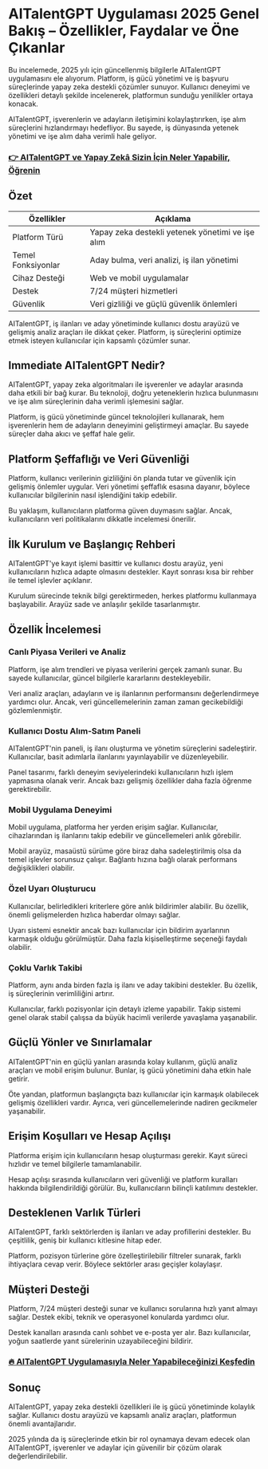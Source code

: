 # AITalentGPT Uygulaması 2025 Genel Bakış – Özellikler, Faydalar ve Öne Çıkanlar
   
Bu incelemede, 2025 yılı için güncellenmiş bilgilerle AITalentGPT uygulamasını ele alıyorum. Platform, iş gücü yönetimi ve iş başvuru süreçlerinde yapay zeka destekli çözümler sunuyor. Kullanıcı deneyimi ve özellikleri detaylı şekilde incelenerek, platformun sunduğu yenilikler ortaya konacak.

AITalentGPT, işverenlerin ve adayların iletişimini kolaylaştırırken, işe alım süreçlerini hızlandırmayı hedefliyor. Bu sayede, iş dünyasında yetenek yönetimi ve işe alım daha verimli hale geliyor.

### [👉  AITalentGPT ve Yapay Zekâ Sizin İçin Neler Yapabilir, Öğrenin](https://tinyurl.com/38va5mjh)
## Özet  
| Özellikler                | Açıklama                                             |
|--------------------------|------------------------------------------------------|
| Platform Türü            | Yapay zeka destekli yetenek yönetimi ve işe alım    |
| Temel Fonksiyonlar       | Aday bulma, veri analizi, iş ilan yönetimi           |
| Cihaz Desteği            | Web ve mobil uygulamalar                              |
| Destek                   | 7/24 müşteri hizmetleri                               |
| Güvenlik                | Veri gizliliği ve güçlü güvenlik önlemleri           |

AITalentGPT, iş ilanları ve aday yönetiminde kullanıcı dostu arayüzü ve gelişmiş analiz araçları ile dikkat çeker. Platform, iş süreçlerini optimize etmek isteyen kullanıcılar için kapsamlı çözümler sunar.

## Immediate AITalentGPT Nedir?  
AITalentGPT, yapay zeka algoritmaları ile işverenler ve adaylar arasında daha etkili bir bağ kurar. Bu teknoloji, doğru yeteneklerin hızlıca bulunmasını ve işe alım süreçlerinin daha verimli işlemesini sağlar.

Platform, iş gücü yönetiminde güncel teknolojileri kullanarak, hem işverenlerin hem de adayların deneyimini geliştirmeyi amaçlar. Bu sayede süreçler daha akıcı ve şeffaf hale gelir.

## Platform Şeffaflığı ve Veri Güvenliği  
Platform, kullanıcı verilerinin gizliliğini ön planda tutar ve güvenlik için gelişmiş önlemler uygular. Veri yönetimi şeffaflık esasına dayanır, böylece kullanıcılar bilgilerinin nasıl işlendiğini takip edebilir.

Bu yaklaşım, kullanıcıların platforma güven duymasını sağlar. Ancak, kullanıcıların veri politikalarını dikkatle incelemesi önerilir.

## İlk Kurulum ve Başlangıç Rehberi  
AITalentGPT'ye kayıt işlemi basittir ve kullanıcı dostu arayüz, yeni kullanıcıların hızlıca adapte olmasını destekler. Kayıt sonrası kısa bir rehber ile temel işlevler açıklanır.

Kurulum sürecinde teknik bilgi gerektirmeden, herkes platformu kullanmaya başlayabilir. Arayüz sade ve anlaşılır şekilde tasarlanmıştır.

## Özellik İncelemesi  

### Canlı Piyasa Verileri ve Analiz  
Platform, işe alım trendleri ve piyasa verilerini gerçek zamanlı sunar. Bu sayede kullanıcılar, güncel bilgilerle kararlarını destekleyebilir.

Veri analiz araçları, adayların ve iş ilanlarının performansını değerlendirmeye yardımcı olur. Ancak, veri güncellemelerinin zaman zaman gecikebildiği gözlemlenmiştir.

### Kullanıcı Dostu Alım-Satım Paneli  
AITalentGPT'nin paneli, iş ilanı oluşturma ve yönetim süreçlerini sadeleştirir. Kullanıcılar, basit adımlarla ilanlarını yayınlayabilir ve düzenleyebilir.

Panel tasarımı, farklı deneyim seviyelerindeki kullanıcıların hızlı işlem yapmasına olanak verir. Ancak bazı gelişmiş özellikler daha fazla öğrenme gerektirebilir.

### Mobil Uygulama Deneyimi  
Mobil uygulama, platforma her yerden erişim sağlar. Kullanıcılar, cihazlarından iş ilanlarını takip edebilir ve güncellemeleri anlık görebilir.

Mobil arayüz, masaüstü sürüme göre biraz daha sadeleştirilmiş olsa da temel işlevler sorunsuz çalışır. Bağlantı hızına bağlı olarak performans değişiklikleri olabilir.

### Özel Uyarı Oluşturucu  
Kullanıcılar, belirledikleri kriterlere göre anlık bildirimler alabilir. Bu özellik, önemli gelişmelerden hızlıca haberdar olmayı sağlar.

Uyarı sistemi esnektir ancak bazı kullanıcılar için bildirim ayarlarının karmaşık olduğu görülmüştür. Daha fazla kişiselleştirme seçeneği faydalı olabilir.

### Çoklu Varlık Takibi  
Platform, aynı anda birden fazla iş ilanı ve aday takibini destekler. Bu özellik, iş süreçlerinin verimliliğini artırır.

Kullanıcılar, farklı pozisyonlar için detaylı izleme yapabilir. Takip sistemi genel olarak stabil çalışsa da büyük hacimli verilerde yavaşlama yaşanabilir.

## Güçlü Yönler ve Sınırlamalar  
AITalentGPT'nin en güçlü yanları arasında kolay kullanım, güçlü analiz araçları ve mobil erişim bulunur. Bunlar, iş gücü yönetimini daha etkin hale getirir.

Öte yandan, platformun başlangıçta bazı kullanıcılar için karmaşık olabilecek gelişmiş özellikleri vardır. Ayrıca, veri güncellemelerinde nadiren gecikmeler yaşanabilir.

## Erişim Koşulları ve Hesap Açılışı  
Platforma erişim için kullanıcıların hesap oluşturması gerekir. Kayıt süreci hızlıdır ve temel bilgilerle tamamlanabilir.

Hesap açılışı sırasında kullanıcıların veri güvenliği ve platform kuralları hakkında bilgilendirildiği görülür. Bu, kullanıcıların bilinçli katılımını destekler.

## Desteklenen Varlık Türleri  
AITalentGPT, farklı sektörlerden iş ilanları ve aday profillerini destekler. Bu çeşitlilik, geniş bir kullanıcı kitlesine hitap eder.

Platform, pozisyon türlerine göre özelleştirilebilir filtreler sunarak, farklı ihtiyaçlara cevap verir. Böylece sektörler arası geçişler kolaylaşır.

## Müşteri Desteği  
Platform, 7/24 müşteri desteği sunar ve kullanıcı sorularına hızlı yanıt almayı sağlar. Destek ekibi, teknik ve operasyonel konularda yardımcı olur.

Destek kanalları arasında canlı sohbet ve e-posta yer alır. Bazı kullanıcılar, yoğun saatlerde yanıt sürelerinin uzayabileceğini bildirir.

### [🔥 AITalentGPT Uygulamasıyla Neler Yapabileceğinizi Keşfedin](https://tinyurl.com/38va5mjh)
## Sonuç  
AITalentGPT, yapay zeka destekli özellikleri ile iş gücü yönetiminde kolaylık sağlar. Kullanıcı dostu arayüzü ve kapsamlı analiz araçları, platformun önemli avantajlarıdır.

2025 yılında da iş süreçlerinde etkin bir rol oynamaya devam edecek olan AITalentGPT, işverenler ve adaylar için güvenilir bir çözüm olarak değerlendirilebilir.